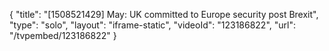 {
    "title": "[1508521429] May: UK committed to Europe security post Brexit",
    "type": "solo",
    "layout": "iframe-static",
    "videoId": "123186822",
    "url": "\/tvpembed\/123186822"
}